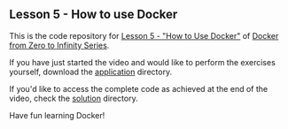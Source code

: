## Lesson 5 - How to use Docker

This is the code repository for [Lesson 5 - "How to Use Docker"](https://youtu.be/UxJsBW7nYfo) of [Docker from Zero to Infinity Series](https://www.youtube.com/playlist?list=PLRe2b2lXY6rzrs4Buvce1Q62CbRxkKUR9).

If you have just started the video and would like to perform the exercises yourself, download the [application](./application) directory.

If you'd like to access the complete code as achieved at the end of the video, check the [solution](./solution) directory.

Have fun learning Docker!
